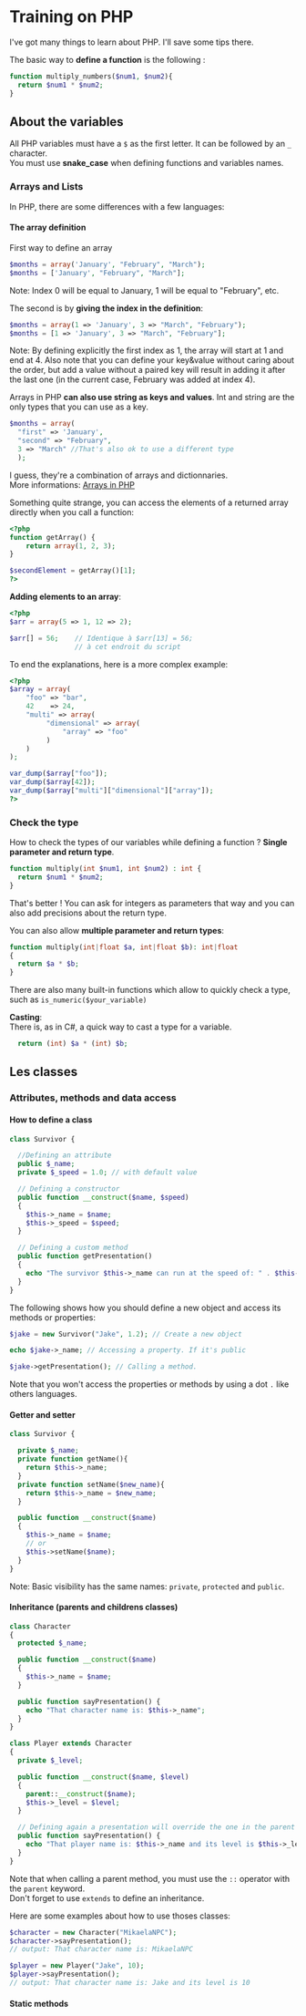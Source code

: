 # Training on PHP
I've got many things to learn about PHP. I'll save some tips there.

The basic way to **define a function** is the following :
```php
function multiply_numbers($num1, $num2){
  return $num1 * $num2;
}
```

## About the variables
All PHP variables must have a `$` as the first letter. It can be followed by an `_` character. <br> 
You must use **snake_case** when defining functions and variables names.

### Arrays and Lists
In PHP, there are some differences with a few languages: <br>

#### The array definition

First way to define an array
```php
$months = array('January', "February", "March");
$months = ['January', "February", "March"];
```
Note: Index 0 will be equal to January, 1 will be equal to "February", etc.

The second is by **giving the index in the definition**:
```php
$months = array(1 => 'January', 3 => "March", "February");
$months = [1 => 'January', 3 => "March", "February"];
```
Note: By defining explicitly the first index as 1, the array will start at 1 and end at 4. Also note that you can define your key&value without caring about the order, but add a value without a paired key will result in adding it after the last one (in the current case, February was added at index 4).

Arrays in PHP **can also use string as keys and values**. Int and string are the only types that you can use as a key.
```php
$months = array(
  "first" => 'January', 
  "second" => "February", 
  3 => "March" //That's also ok to use a different type
  );
```
I guess, they're a combination of arrays and dictionnaries. 
<br> More informations: [Arrays in PHP](https://www.php.net/manual/fr/language.types.array.php)

Something quite strange, you can access the elements of a returned array directly when you call a function:
```php
<?php
function getArray() {
    return array(1, 2, 3);
}

$secondElement = getArray()[1];
?>
```

**Adding elements to an array**:
```php
<?php
$arr = array(5 => 1, 12 => 2);

$arr[] = 56;    // Identique à $arr[13] = 56;
                // à cet endroit du script
```

To end the explanations, here is a more complex example:
```php
<?php
$array = array(
    "foo" => "bar",
    42    => 24,
    "multi" => array(
         "dimensional" => array(
             "array" => "foo"
         )
    )
);

var_dump($array["foo"]);
var_dump($array[42]);
var_dump($array["multi"]["dimensional"]["array"]);
?>
```

### Check the type

How to check the types of our variables while defining a function ? **Single parameter and return type**. 
```php
function multiply(int $num1, int $num2) : int {
  return $num1 * $num2;
}
```
That's better ! You can ask for integers as parameters that way and you can also add precisions about the return type.

You can also allow **multiple parameter and return types**:
```php
function multiply(int|float $a, int|float $b): int|float
{
  return $a * $b;
}
```

There are also many built-in functions which allow to quickly check a type, such as ```is_numeric($your_variable)```

**Casting**: <br>
There is, as in C#, a quick way to cast a type for a variable.
```php
  return (int) $a * (int) $b;
```


## Les classes

### Attributes, methods and data access

#### How to define a class
```php
class Survivor {

  //Defining an attribute
  public $_name;
  private $_speed = 1.0; // with default value

  // Defining a constructor
  public function __construct($name, $speed) 
  {
    $this->_name = $name;
    $this->_speed = $speed;
  }

  // Defining a custom method
  public function getPresentation() 
  {
    echo "The survivor $this->_name can run at the speed of: " . $this->_speed;
  }
}
```

The following shows how you should define a new object and access its methods or properties:
```php
$jake = new Survivor("Jake", 1.2); // Create a new object

echo $jake->_name; // Accessing a property. If it's public

$jake->getPresentation(); // Calling a method.
```

Note that you won't access the properties or methods by using a dot `.` like others languages.

#### Getter and setter
```php
class Survivor {

  private $_name;
  private function getName(){ 
    return $this->_name; 
  }
  private function setName($new_name){ 
    return $this->_name = $new_name; 
  }

  public function __construct($name) 
  {
    $this->_name = $name;
    // or
    $this->setName($name);
  }
}
```

Note: Basic visibility has the same names: `private`, `protected` and `public`.

#### Inheritance (parents and childrens classes)
```php
class Character 
{
  protected $_name;

  public function __construct($name) 
  {
    $this->_name = $name;
  }

  public function sayPresentation() {
    echo "That character name is: $this->_name";
  }
}

class Player extends Character 
{
  private $_level;

  public function __construct($name, $level) 
  {
    parent::__construct($name); 
    $this->_level = $level;
  }

  // Defining again a presentation will override the one in the parent class when calling it with a Player object.
  public function sayPresentation() {
    echo "That player name is: $this->_name and its level is $this->_level";
  }
}
```

Note that when calling a parent method, you must use the `::` operator with the `parent` keyword. <br>
Don't forget to use `extends` to define an inheritance.

Here are some examples about how to use thoses classes:
```php
$character = new Character("MikaelaNPC"); 
$character->sayPresentation(); 
// output: That character name is: MikaelaNPC

$player = new Player("Jake", 10);
$player->sayPresentation();
// output: That character name is: Jake and its level is 10
```

#### Static methods